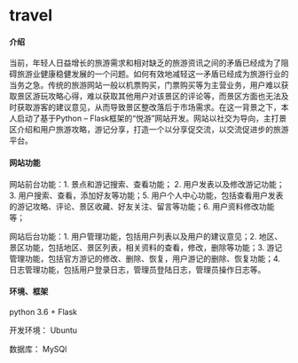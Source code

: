 # travel

#### 介绍
当前，年轻人日益增长的旅游需求和相对缺乏的旅游资讯之间的矛盾已经成为了阻碍旅游业健康稳健发展的一个问题。如何有效地减轻这一矛盾已经成为旅游行业的当务之急。传统的旅游网站一般以机票购买，门票购买等为主营业务，用户难以获取景区游玩攻略心得，难以获取其他用户对该景区的评论等，而景区方面也无法及时获取游客的建议意见，从而导致景区整改落后于市场需求。在这一背景之下，本人启动了基于Python – Flask框架的“悦游”网站开发。网站以社交为导向，主打景区介绍和用户旅游攻略，游记分享，打造一个以分享促交流，以交流促进步的旅游平台。



#### 网站功能

网站前台功能：1. 景点和游记搜索、查看功能； 2. 用户发表以及修改游记功能；3. 用户搜索、查看，添加好友等功能；5. 用户个人中心功能，包括查看用户发表的游记攻略、评论、景区收藏、好友关注、留言等功能；6. 用户资料修改功能等；

网站后台功能：1. 用户管理功能，包括用户列表以及用户的建议意见；2. 地区、景区功能，包括地区、景区列表，相关资料的查看，修改，删除等功能；3. 游记管理功能，包括官方游记的修改、删除、恢复，用户游记的删除、恢复功能；4. 日志管理功能，包括用户登录日志，管理员登陆日志，管理员操作日志等。

#### 环境、框架

python 3.6 + Flask

开发环境： Ubuntu

数据库： MySQl





